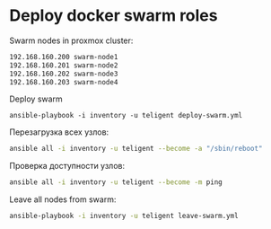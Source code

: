# Deploy docker swarm roles

Swarm nodes in proxmox cluster:
```sh
192.168.160.200 swarm-node1
192.168.160.201 swarm-node2
192.168.160.202 swarm-node3
192.168.160.203 swarm-node4
```

Deploy swarm

```
ansible-playbook -i inventory -u teligent deploy-swarm.yml
```

Перезагрузка всех узлов:
```sh
ansible all -i inventory -u teligent --become -a "/sbin/reboot"
```


Проверка доступности узлов:
```sh
ansible all -i inventory -u teligent --become -m ping
```

Leave all nodes from swarm:
```sh
ansible-playbook -i inventory -u teligent leave-swarm.yml
```